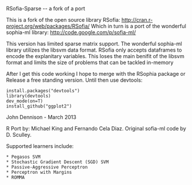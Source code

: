 RSofia-Sparse -- a fork of a port

This is a fork of the open source library RSofia: http://cran.r-project.org/web/packages/RSofia/
Which in turn is a port of the wonderful sophia-ml library: http://code.google.com/p/sofia-ml/

This version has limited sparse matrix support. The wonderful sophia-ml library utilizes the libsvm data format. RSofia only accepts dataframes to encode the explanitary variables. This loses the main benifit of the libsvm format and limits the size of problems that can be tackled in-memory
 
After I get this code working I hope to merge with the RSophia package or Release a free standing version. Until then use devtools:

    install.packages("devtools")
    library(devtools)
    dev_mode(on=T)
    install_github("ggplot2")


John Dennison - March 2013



R Port by: Michael King and Fernando Cela Diaz. 
Original sofia-ml code by D. Sculley.

Supported learners include:

    * Pegasos SVM
    * Stochastic Gradient Descent (SGD) SVM
    * Passive-Aggressive Perceptron
    * Perceptron with Margins
    * ROMMA 

